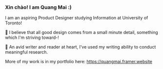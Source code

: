 ### Xin chào! I am Quang Mai :)

I am an aspiring Product Designer studying Information at University of Toronto! 

🌳 I believe that all good design comes from a small minute detail, something which I'm striving toward-!

📝 An avid writer and reader at heart, I've used my writing ability to conduct meaningful research.

More of my work is in my portfolio here: https://quangmai.framer.website
